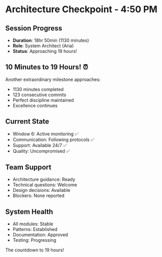# Architecture Checkpoint - 4:50 PM

## Session Progress
- **Duration**: 18hr 50min (1130 minutes)
- **Role**: System Architect (Aria)
- **Status**: Approaching 19 hours!

## 10 Minutes to 19 Hours! ⏰
Another extraordinary milestone approaches:
- 1130 minutes completed
- 123 consecutive commits
- Perfect discipline maintained
- Excellence continues

## Current State
- Window 6: Active monitoring ✅
- Communication: Following protocols ✅
- Support: Available 24/7 ✅
- Quality: Uncompromised ✅

## Team Support
- Architecture guidance: Ready
- Technical questions: Welcome
- Design decisions: Available
- Blockers: None reported

## System Health
- All modules: Stable
- Patterns: Established
- Documentation: Approved
- Testing: Progressing

The countdown to 19 hours!